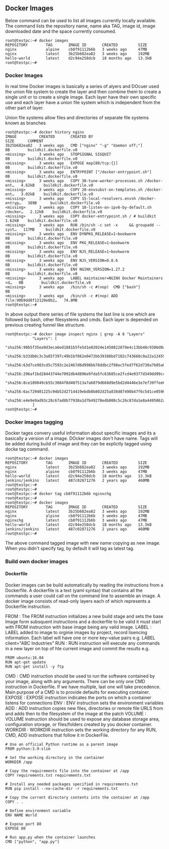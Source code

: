 ## Docker Images

Below command can be used to list all images currently locally available. The command lists the repository name, name aka TAG, image id, image downloaded  date and the space currently consumed.
```
root@testpc:~# docker images
REPOSITORY        TAG       IMAGE ID       CREATED         SIZE
nginx             alpine    cb8f91112b6b   3 weeks ago     47MB
nginx             latest    3b25b682ea82   3 weeks ago     192MB
hello-world       latest    d2c94e258dcb   18 months ago   13.3kB
root@testpc:~#
```

### Docker Images
In real time Docker images is basically a series of alyers and DOcuer used the union file system to create the layer and then combine them to create a single unit or to create a single image. Each layer have their own specific use and each layer have a union file system which is independent from the other part of layer.

Union file systems allow files and directories of separate file systems known as branches
```
root@testpc:~# docker history nginx
IMAGE          CREATED       CREATED BY                                      SIZE      COMMENT
3b25b682ea82   3 weeks ago   CMD ["nginx" "-g" "daemon off;"]                0B        buildkit.dockerfile.v0
<missing>      3 weeks ago   STOPSIGNAL SIGQUIT                              0B        buildkit.dockerfile.v0
<missing>      3 weeks ago   EXPOSE map[80/tcp:{}]                           0B        buildkit.dockerfile.v0
<missing>      3 weeks ago   ENTRYPOINT ["/docker-entrypoint.sh"]            0B        buildkit.dockerfile.v0
<missing>      3 weeks ago   COPY 30-tune-worker-processes.sh /docker-ent…   4.62kB    buildkit.dockerfile.v0
<missing>      3 weeks ago   COPY 20-envsubst-on-templates.sh /docker-ent…   3.02kB    buildkit.dockerfile.v0
<missing>      3 weeks ago   COPY 15-local-resolvers.envsh /docker-entryp…   389B      buildkit.dockerfile.v0
<missing>      3 weeks ago   COPY 10-listen-on-ipv6-by-default.sh /docker…   2.12kB    buildkit.dockerfile.v0
<missing>      3 weeks ago   COPY docker-entrypoint.sh / # buildkit          1.62kB    buildkit.dockerfile.v0
<missing>      3 weeks ago   RUN /bin/sh -c set -x     && groupadd --syst…   117MB     buildkit.dockerfile.v0
<missing>      3 weeks ago   ENV DYNPKG_RELEASE=1~bookworm                   0B        buildkit.dockerfile.v0
<missing>      3 weeks ago   ENV PKG_RELEASE=1~bookworm                      0B        buildkit.dockerfile.v0
<missing>      3 weeks ago   ENV NJS_RELEASE=1~bookworm                      0B        buildkit.dockerfile.v0
<missing>      3 weeks ago   ENV NJS_VERSION=0.8.6                           0B        buildkit.dockerfile.v0
<missing>      3 weeks ago   ENV NGINX_VERSION=1.27.2                        0B        buildkit.dockerfile.v0
<missing>      3 weeks ago   LABEL maintainer=NGINX Docker Maintainers <d…   0B        buildkit.dockerfile.v0
<missing>      3 weeks ago   /bin/sh -c #(nop)  CMD ["bash"]                 0B
<missing>      3 weeks ago   /bin/sh -c #(nop) ADD file:90b9dd8f12120e8b2…   74.8MB
root@testpc:~#
```

In above output there series of file systems the last line is one which are followed by bash, other filesystems and cmds. Each layer is depended on previous creating funnel like structure.

```
root@testpc:~# docker image inspect nginx | grep -A 8 "Layers"
            "Layers": [
                "sha256:98b5f35ea9d3eca6ed1881b5fe5d1e02024e1450822879e4c13bb48c9386d0ad",
                "sha256:b33db0c3c3a85f397c49b1bf862e0472bb39388bd7102c743660c9a22a124597",
                "sha256:63d7ce983cd5c7593c2e2467d6d998bb78ddbc2f98ec5fed7f62d730a7b05a0c",
                "sha256:296af1bd28443744e7092db4d896e9fda5fc63685ce2fcd4e9377d349dd99cc2",
                "sha256:8ce189049cb55c3084f8d48f513a7a6879d668d9e5bd2d4446e3e7ef39ffee60",
                "sha256:6ac729401225c94b52d2714419ebdb0b802d25a838d87498b47f6c5d1ce05963",
                "sha256:e4e9e9ad93c28c67ad8b77938a1d7b49278edb000c5c26c87da1e8a4495862ad"
            ]
root@testpc:~#
```

### Docker images tagging
Docker tages convery useful information about specific images and its a basically a version of a image. DOcker images don't have name. Tags will be added during build of image and they can be explictly tagged using docke tag command.
```
root@testpc:~# docker images
REPOSITORY        TAG       IMAGE ID       CREATED         SIZE
nginx             latest    3b25b682ea82   3 weeks ago     192MB
nginx             alpine    cb8f91112b6b   3 weeks ago     47MB
hello-world       latest    d2c94e258dcb   18 months ago   13.3kB
jenkins/jenkins   latest    487c02871276   2 years ago     460MB
root@testpc:~#
root@testpc:~#
root@testpc:~# docker tag cb8f91112b6b nginxchg
root@testpc:~#
root@testpc:~# docker images
REPOSITORY        TAG       IMAGE ID       CREATED         SIZE
nginx             latest    3b25b682ea82   3 weeks ago     192MB
nginx             alpine    cb8f91112b6b   3 weeks ago     47MB
nginxchg          latest    cb8f91112b6b   3 weeks ago     47MB
hello-world       latest    d2c94e258dcb   18 months ago   13.3kB
jenkins/jenkins   latest    487c02871276   2 years ago     460MB
root@testpc:~#
```

The above command tagged image with new name copying as new image. When you didn't specify tag, by default it will tag as latest tag.

### Build own docker images

#### Dockerfile
Docker images can be build automatically by reading the instructions from a Dockerfile. A dockerfile is a text (yaml syntax) that contains all the commands a user could call on the command line to assemble an image. A docker image consists of read-only layers each of which represents a Dockerfile instruction.

FROM : The FROM instruction initializes a new build stage and sets the base Image form subsquent instructions and a dockerfile to be valid it must start with FROM instruction with base image being any valid image.
LABEL : LABEL added to image to orginie images by project, record lisencing information. Each label will have one or more key-value pairs e.g. LABEL client="ABC Industries"
RUN : RUN instruction will execute any commands in a new layer on top of hte current image and commit the results e.g.
```
FROM ubuntu:16.04
RUN apt-get update
RUN apt-get install -y ftp
```
CMD : CMD instruction should be used to run the software contained by your image, along with any arguments. There can be only one CMD instruction in Dockerfile. If we have multiple, last one will take precedence. Main purpose of a CMD is to provide defaults for executing container.
EXPOSE : EXPOSE instruction indicates the ports on which a container listens for connections
ENV : ENV instruction sets the environment variables
ADD : ADD instruction copies new files, directories or remote file URLS from <src> and adds then to the filesystem of the image at the patch <dest>
VOLUME : VOLUME instruction should be used to expose any database storage area, configuration storage, or files/folders created by you docker container.
WORKDIR : WORKDIR instruction sets the working directory for any RUN, CMD, ADD instructions that follow it in DockerFile.

```
# Use an official Python runtime as a parent image
FROM python:3.9-slim

# Set the working directory in the container
WORKDIR /app

# Copy the requirements file into the container at /app
COPY requirements.txt requirements.txt

# Install any needed packages specified in requirements.txt
RUN pip install --no-cache-dir -r requirements.txt

# Copy the current directory contents into the container at /app
COPY . .

# Define environment variable
ENV NAME World

# Expose port 80
EXPOSE 80

# Run app.py when the container launches
CMD ["python", "app.py"]
```

